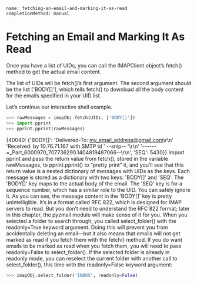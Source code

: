 ```ngMeta
name: fetching-an-email-and-marking-it-as-read
completionMethod: manual
```
# Fetching an Email and Marking It As Read
Once you have a list of UIDs, you can call the IMAPClient object’s fetch() method to get the actual email content.

The list of UIDs will be fetch()’s first argument. The second argument should be the list ['BODY[]'], which tells fetch() to download all the body content for the emails specified in your UID list.

Let’s continue our interactive shell example.

```python
>>> rawMessages = imapObj.fetch(UIDs, ['BODY[]'])
>>> import pprint
>>> pprint.pprint(rawMessages)
```
{40040: {'BODY[]': 'Delivered-To: my_email_address@gmail.com\r\n'
                   'Received: by 10.76.71.167 with SMTP id '
--snip--
                   '\r\n'
                   '------=_Part_6000970_707736290.1404819487066--\r\n',
         'SEQ': 5430}}
Import pprint and pass the return value from fetch(), stored in the variable rawMessages, to pprint.pprint() to “pretty print” it, and you’ll see that this return value is a nested dictionary of messages with UIDs as the keys. Each message is stored as a dictionary with two keys: 'BODY[]' and 'SEQ'. The 'BODY[]' key maps to the actual body of the email. The 'SEQ' key is for a sequence number, which has a similar role to the UID. You can safely ignore it.
As you can see, the message content in the 'BODY[]' key is pretty unintelligible. It’s in a format called RFC 822, which is designed for IMAP servers to read. But you don’t need to understand the RFC 822 format; later in this chapter, the pyzmail module will make sense of it for you.
When you selected a folder to search through, you called select_folder() with the readonly=True keyword argument. Doing this will prevent you from accidentally deleting an email—but it also means that emails will not get marked as read if you fetch them with the fetch() method. If you do want emails to be marked as read when you fetch them, you will need to pass readonly=False to select_folder(). If the selected folder is already in readonly mode, you can reselect the current folder with another call to select_folder(), this time with the readonly=False keyword argument:
```python
>>> imapObj.select_folder('INBOX', readonly=False)
```